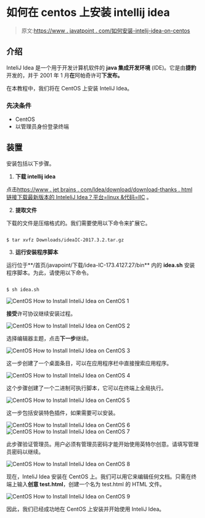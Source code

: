 # 如何在 centos 上安装 intellij idea

> 原文:[https://www . javatpoint . com/如何安装-intelij-idea-on-centos](https://www.javatpoint.com/how-to-install-intelij-idea-on-centos)

## 介绍

InteliJ Idea 是一个用于开发计算机软件的 **java 集成开发环境** (IDE)。它是由**捷豹**开发的，并于 2001 年 1 月**在**阿帕奇许可**下发布。**

在本教程中，我们将在 CentOS 上安装 InteliJ Idea。

### 先决条件

*   CentOS
*   以管理员身份登录终端

## 装置

安装包括以下步骤。

1) **下载 intellij idea**

点击[https://www . jet brains . com/Idea/download/download-thanks . html 链接下载最新版本的 InteleliJ Idea？平台=linux &代码=IIC](https://www.jetbrains.com/idea/download/download-thanks.html?platform=linux&code=IIC) 。

2) **提取文件**

下载的文件是压缩格式的。我们需要使用以下命令来扩展它。

```

$ tar xvfz Downloads/ideaIC-2017.3.2.tar.gz

```

3) **运行安装程序脚本**

运行位于**/首页/javapoint/下载/idea-IC-173.4127.27/bin** 内的 **idea.sh** 安装程序脚本。为此，请使用以下命令。

```

$ sh idea.sh   

```

![CentOS How to Install InteliJ Idea on CentOS 1](../Images/7eee7d4e2a1842bf215be90a1d610b87.png)

**接受**许可协议继续安装过程。

![CentOS How to Install InteliJ Idea on CentOS 2](../Images/de7c3860d06f30d9af1368621d2b568b.png)

选择编辑器主题，点击**下一步**继续。

![CentOS How to Install InteliJ Idea on CentOS 3](../Images/1a363549ba41c916a4ad2c1edefc620c.png)

这一步创建了一个桌面条目，可以在应用程序栏中直接搜索应用程序。

![CentOS How to Install InteliJ Idea on CentOS 4](../Images/51fb5a323003682cdd5de5823a67423c.png)

这个步骤创建了一个二进制可执行脚本，它可以在终端上全局执行。

![CentOS How to Install InteliJ Idea on CentOS 5](../Images/85a80ab1c1e8aa96d1d497ce2d01b330.png)

这一步包括安装特色插件，如果需要可以安装。

![CentOS How to Install InteliJ Idea on CentOS 6](../Images/82ba5bb5202dbe06684541b079d51ddc.png)
![CentOS How to Install InteliJ Idea on CentOS 7](../Images/7817b3904d53dedf2fcc83da68be27f6.png)

此步骤验证管理员。用户必须有管理员密码才能开始使用英特尔创意。请填写管理员密码以继续。

![CentOS How to Install InteliJ Idea on CentOS 8](../Images/b2292b41a7f0a97e53ba0544190ce04e.png)

现在，InteliJ Idea 安装在 CentOS 上。我们可以用它来编辑任何文档。只需在终端上输入**创意 test.html**，创建一个名为 test.html 的 HTML 文件。

![CentOS How to Install InteliJ Idea on CentOS 9](../Images/29a77351833e858ce8156921397eb39b.png)

因此，我们已经成功地在 CentOS 上安装并开始使用 InteliJ Idea。